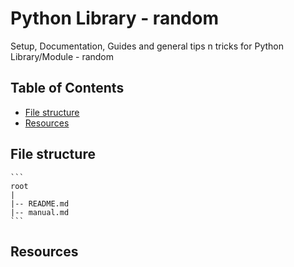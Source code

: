 # Python Library - random

Setup, Documentation, Guides and general tips n tricks for Python Library/Module - random

## Table of Contents
* [File structure](#file-structure)
* [Resources](#resources)

## File structure

	```
	root
	|
	|-- README.md
	|-- manual.md
	```

## Resources

